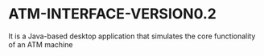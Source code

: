 # ATM-INTERFACE-VERSION0.2
It is a Java-based desktop application that simulates the core functionality of an ATM machine
